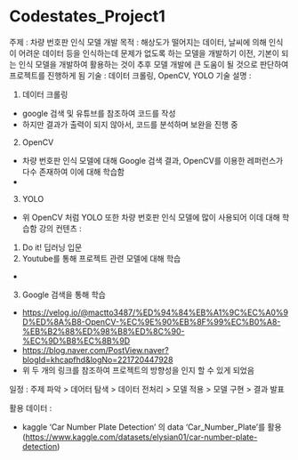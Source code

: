 # Codestates_Project1

주제 :
 차량 번호판 인식 모델 개발
목적 : 
 해상도가 떨어지는 데이터, 날씨에 의해 인식이 어려운 데이터 등을 인식하는데 문제가 없도록 하는 모델을 개발하기 이전, 기본이 되는 인식 모델을 개발하여 활용하는 것이 추후 모델 개발에 큰 도움이 될 것으로 판단하여 프로젝트를 진행하게 됨
기술 : 
 데이터 크롤링, OpenCV, YOLO
기술 설명 :
  1) 데이터 크롤링
   - google 검색 및 유튜브를 참조하여 코드를 작성
   - 하지만 결과가 출력이 되지 않아서, 코드를 분석하며 보완을 진행 중
  2) OpenCV
   - 차량 번호판 인식 모델에 대해 Google 검색 결과, OpenCV를 이용한 레퍼런스가 다수 존재하여 이에 대해 학습함
   - 
  3) YOLO
   - 위 OpenCV 처럼 YOLO 또한 차량 번호판 인식 모델에 많이 사용되어 이데 대해 학습함
강의 컨텐츠 :
  1) Do it! 딥러닝 입문
  2) Youtube를 통해 프로젝트 관련 모델에 대해 학습
   - 
  3) Google 검색을 통해 학습
   - https://velog.io/@mactto3487/%ED%94%84%EB%A1%9C%EC%A0%9D%ED%8A%B8-OpenCV-%EC%9E%90%EB%8F%99%EC%B0%A8-%EB%B2%88%ED%98%B8%ED%8C%90-%EC%9D%B8%EC%8B%9D
   - https://blog.naver.com/PostView.naver?blogId=khcapfhd&logNo=221720447928
   - 위 두 개의 링크를 참조하여 프로젝트의 방향성을 인지 할 수 있게 되었음
 
일정 :
 주제 파악 > 데어터 탐색 > 데이터 전처리 > 모델 적용 > 모델 구현 > 결과 발표
 
활용 데이터 :
 - kaggle ‘Car Number Plate Detection’ 의 data ‘Car_Number_Plate’를 활용 (https://www.kaggle.com/datasets/elysian01/car-number-plate-detection)
